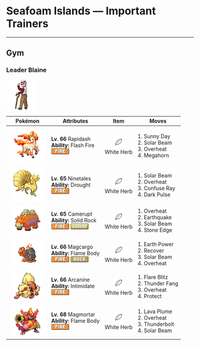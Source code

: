 # Seafoam Islands — Important Trainers


---

## Gym

### Leader Blaine

![Leader Blaine](../../assets/important_trainers/blaine.png "Leader Blaine")

| Pokémon | Attributes | Item | Moves |
|:-------:|------------|:----:|-------|
| ![Rapidash](../../assets/sprites/rapidash/front.gif "Rapidash: With incredible acceleration, it reaches its top speed of 150 mph after running just 10 steps.") | **Lv. 66** Rapidash<br>**Ability:** <span class="tooltip" title="It powers up Fire-type moves if it’s hit by one.">Flash Fire</span><br>![fire](../../assets/types/fire.png "Fire") | ![White Herb](../../assets/items/white_herb.png "White Herb")<br><span class="tooltip" title="An item to be held by a Pokémon. It restores any lowered stat in battle. It can be used only once.">White Herb</span> | 1. <span class="tooltip" title="The user intensifies the sun for five turns, powering up Fire-type moves. ">Sunny Day</span><br>2. <span class="tooltip" title="A two-turn attack. The user gathers light, then blasts a bundled beam on the second turn.">Solar Beam</span><br>3. <span class="tooltip" title="The user attacks the foe at full power. The attack’s recoil sharply reduces the user’s Sp. Atk stat.">Overheat</span><br>4. <span class="tooltip" title="Using its tough and impressive horn, the user rams into the foe  with no letup. ">Megahorn</span> |
| ![Ninetales](../../assets/sprites/ninetales/front.gif "Ninetales: Its nine beautiful tails are filled with a wondrous energy that could keep it alive for 1,000 years.") | **Lv. 65** Ninetales<br>**Ability:** <span class="tooltip" title="The Pokémon makes it sunny if it is in battle.">Drought</span><br>![fire](../../assets/types/fire.png "Fire") | ![White Herb](../../assets/items/white_herb.png "White Herb")<br><span class="tooltip" title="An item to be held by a Pokémon. It restores any lowered stat in battle. It can be used only once.">White Herb</span> | 1. <span class="tooltip" title="A two-turn attack. The user gathers light, then blasts a bundled beam on the second turn.">Solar Beam</span><br>2. <span class="tooltip" title="The user attacks the foe at full power. The attack’s recoil sharply reduces the user’s Sp. Atk stat.">Overheat</span><br>3. <span class="tooltip" title="The foe is exposed to a sinister ray that triggers confusion. ">Confuse Ray</span><br>4. <span class="tooltip" title="The user releases a horrible aura imbued with dark thoughts. It may also make the target flinch.">Dark Pulse</span> |
| ![Camerupt](../../assets/sprites/camerupt/front.gif "Camerupt: It lives in the crater of a volcano. It is well known that the humps on its back erupt every 10 years.") | **Lv. 65** Camerupt<br>**Ability:** <span class="tooltip" title="Reduces damage from supereffective attacks">Solid Rock</span><br>![fire](../../assets/types/fire.png "Fire") ![ground](../../assets/types/ground.png "Ground") | ![White Herb](../../assets/items/white_herb.png "White Herb")<br><span class="tooltip" title="An item to be held by a Pokémon. It restores any lowered stat in battle. It can be used only once.">White Herb</span> | 1. <span class="tooltip" title="The user attacks the foe at full power. The attack’s recoil sharply reduces the user’s Sp. Atk stat.">Overheat</span><br>2. <span class="tooltip" title="The user sets off an earthquake that hits all the Pokémon in the battle. ">Earthquake</span><br>3. <span class="tooltip" title="A two-turn attack. The user gathers light, then blasts a bundled beam on the second turn.">Solar Beam</span><br>4. <span class="tooltip" title="The user stabs the foe with a sharpened stone. It has a high critical-hit ratio. ">Stone Edge</span> |
| ![Magcargo](../../assets/sprites/magcargo/front.gif "Magcargo: Its brittle shell occasionally spouts intense flames that  circulate throughout its body.") | **Lv. 66** Magcargo<br>**Ability:** <span class="tooltip" title="Contact with the Pokémon may burn the foe.">Flame Body</span><br>![fire](../../assets/types/fire.png "Fire") ![rock](../../assets/types/rock.png "Rock") | ![White Herb](../../assets/items/white_herb.png "White Herb")<br><span class="tooltip" title="An item to be held by a Pokémon. It restores any lowered stat in battle. It can be used only once.">White Herb</span> | 1. <span class="tooltip" title="The user makes the ground under the foe erupt with power. It may also lower the target’s Sp. Def.">Earth Power</span><br>2. <span class="tooltip" title="A self-healing move. The user restores its own HP by up to half of its max HP. ">Recover</span><br>3. <span class="tooltip" title="A two-turn attack. The user gathers light, then blasts a bundled beam on the second turn.">Solar Beam</span><br>4. <span class="tooltip" title="The user attacks the foe at full power. The attack’s recoil sharply reduces the user’s Sp. Atk stat.">Overheat</span> |
| ![Arcanine](../../assets/sprites/arcanine/front.gif "Arcanine: Its magnificent bark conveys a sense of majesty. Anyone hearing it can’t help but grovel before it.") | **Lv. 66** Arcanine<br>**Ability:** <span class="tooltip" title="Lowers the foe’s Attack stat.">Intimidate</span><br>![fire](../../assets/types/fire.png "Fire") | ![White Herb](../../assets/items/white_herb.png "White Herb")<br><span class="tooltip" title="An item to be held by a Pokémon. It restores any lowered stat in battle. It can be used only once.">White Herb</span> | 1. <span class="tooltip" title="The user cloaks itself in fire and charges at the foe. The user sustains serious damage, too.">Flare Blitz</span><br>2. <span class="tooltip" title="The user bites with electrified fangs. It may also make the foe flinch or become paralyzed.">Thunder Fang</span><br>3. <span class="tooltip" title="The user attacks the foe at full power. The attack’s recoil sharply reduces the user’s Sp. Atk stat.">Overheat</span><br>4. <span class="tooltip" title="It enables the user to evade all attacks. Its chance of failing rises if it is used in succession.">Protect</span> |
| ![Magmortar](../../assets/sprites/magmortar/front.gif "Magmortar: It blasts fireballs of over 3,600 degrees Fahrenheit out of its arms. Its breath also sears and sizzles.") | **Lv. 68** Magmortar<br>**Ability:** <span class="tooltip" title="Contact with the Pokémon may burn the foe.">Flame Body</span><br>![fire](../../assets/types/fire.png "Fire") | ![White Herb](../../assets/items/white_herb.png "White Herb")<br><span class="tooltip" title="An item to be held by a Pokémon. It restores any lowered stat in battle. It can be used only once.">White Herb</span> | 1. <span class="tooltip" title="An inferno of scarlet flames washes over all Pokémon in battle. It may also inflict burns.">Lava Plume</span><br>2. <span class="tooltip" title="The user attacks the foe at full power. The attack’s recoil sharply reduces the user’s Sp. Atk stat.">Overheat</span><br>3. <span class="tooltip" title="A strong electric blast is loosed at the foe. It may also leave the foe paralyzed.">Thunderbolt</span><br>4. <span class="tooltip" title="A two-turn attack. The user gathers light, then blasts a bundled beam on the second turn.">Solar Beam</span> |


